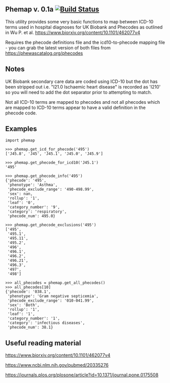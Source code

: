 Phemap v. 0.1a [![Build Status](https://travis-ci.org/spiros/phemap.svg?branch=master)](https://travis-ci.org/spiros/phemap)
--------------

This utility provides some very basic functions
to map between ICD-10 terms used in hospital diagnoses
for UK Biobank and Phecodes as outlined
in Wu P. et al. https://www.biorxiv.org/content/10.1101/462077v4

Requires the phecode definitions file and the icd10-to-phecode
mapping file - you can grab the latest version of both
files from https://phewascatalog.org/phecodes

Notes
-----

UK Biobank secondary care data are coded using ICD-10 but the dot
has been stripped out i.e. "I21.0 Ischaemic heart disease" is recorded
as 'I210' so you will need to add the dot separator prior to attempting
to match.

Not all ICD-10 terms are mapped to phecodes and not all phecodes
which are mapped to ICD-10 terms appear to have a valid definition
in the phecode code.

Examples
--------

```
import phemap

>>> phemap.get_icd_for_phecode('495')
['J45.8', 'J45', 'J45.1', 'J45.0', 'J45.9']

>>> phemap.get_phecode_for_icd10('J45.1')
'495'

>>> phemap.get_phecode_info('495')
{'phecode': '495',
 'phenotype': 'Asthma',
 'phecode_exclude_range': '490-498.99',
 'sex': nan,
 'rollup': '1',
 'leaf': '0',
 'category_number': '9',
 'category': 'respiratory',
 'phecode_num': 495.0}

>>> phemap.get_phecode_exclusions('495')
['495',
 '495.1',
 '495.11',
 '495.2',
 '496',
 '496.1',
 '496.2',
 '496.21',
 '496.3',
 '497',
 '498']

>>> all_phecodes = phemap.get_all_phecodes()
>>> all_phecodes[10]
{'phecode': '038.1',
 'phenotype': 'Gram negative septicemia',
 'phecode_exclude_range': '010-041.99',
 'sex': 'Both',
 'rollup': '1',
 'leaf': '1',
 'category_number': '1',
 'category': 'infectious diseases',
 'phecode_num': 38.1}
```

Useful reading material
-----------------------

https://www.biorxiv.org/content/10.1101/462077v4

https://www.ncbi.nlm.nih.gov/pubmed/20335276

https://journals.plos.org/plosone/article?id=10.1371/journal.pone.0175508
